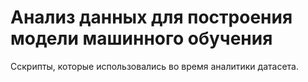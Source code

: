 # Анализ данных для построения модели машинного обучения

Сскрипты, которые использовались во время аналитики датасета. 
